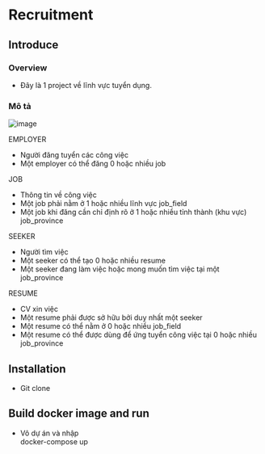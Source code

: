 # Recruitment

## Introduce
### Overview
- Đây là 1 project về lĩnh vực tuyển dụng.

### Mô tả 
![image](https://github.com/dungdinhhaha/recruitment1/assets/116552465/9c63d97e-83e3-45b6-9220-94790ca00562)

EMPLOYER  
- Người đăng tuyển các công việc  
- Một employer có thể đăng 0 hoặc nhiều job  

JOB  
- Thông tin về công việc  
- Một job phải nằm ở 1 hoặc nhiều lĩnh vực job_field  
- Một job khi đăng cần chỉ định rõ ở 1 hoặc nhiều tỉnh thành (khu vực) job_province  

SEEKER  
- Người tìm việc  
- Một seeker có thể tạo 0 hoặc nhiều resume  
- Một seeker đang làm việc hoặc mong muốn tìm việc tại một job_province  

RESUME  
- CV xin việc  
- Một resume phải được sở hữu bởi duy nhất một seeker  
- Một resume có thể nằm ở 0 hoặc nhiều job_field  
- Một resume có thể được dùng để ứng tuyển công việc tại 0 hoặc nhiều job_province  

## Installation
- Git clone

## Build docker image and run 
- Vô dự án và nhập  
docker-compose up
